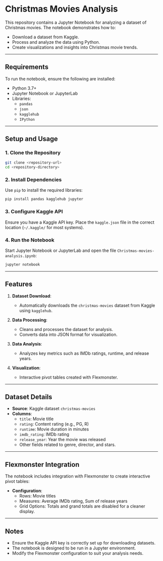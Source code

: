 # Christmas Movies Analysis

This repository contains a Jupyter Notebook for analyzing a dataset of Christmas movies. The notebook demonstrates how to:

- Download a dataset from Kaggle.
- Process and analyze the data using Python.
- Create visualizations and insights into Christmas movie trends.

---

## Requirements

To run the notebook, ensure the following are installed:

- Python 3.7+
- Jupyter Notebook or JupyterLab
- Libraries:
  - `pandas`
  - `json`
  - `kagglehub`
  - `IPython`

---

## Setup and Usage

### 1. Clone the Repository

```bash
git clone <repository-url>
cd <repository-directory>
```

### 2. Install Dependencies

Use `pip` to install the required libraries:

```bash
pip install pandas kagglehub jupyter
```

### 3. Configure Kaggle API

Ensure you have a Kaggle API key. Place the `kaggle.json` file in the correct location (`~/.kaggle/` for most systems).

### 4. Run the Notebook

Start Jupyter Notebook or JupyterLab and open the file `Christmas-movies-analysis.ipynb`:

```bash
jupyter notebook
```
---

## Features

1. **Dataset Download**:
   - Automatically downloads the `christmas-movies` dataset from Kaggle using `kagglehub`.

2. **Data Processing**:
   - Cleans and processes the dataset for analysis.
   - Converts data into JSON format for visualization.

3. **Data Analysis**:
   - Analyzes key metrics such as IMDb ratings, runtime, and release years.

4. **Visualization**:
   - Interactive pivot tables created with Flexmonster.

---

## Dataset Details

- **Source**: Kaggle dataset `christmas-movies`
- **Columns**:
  - `title`: Movie title
  - `rating`: Content rating (e.g., PG, R)
  - `runtime`: Movie duration in minutes
  - `imdb_rating`: IMDb rating
  - `release_year`: Year the movie was released
  - Other fields related to genre, director, and stars.

---

## Flexmonster Integration

The notebook includes integration with Flexmonster to create interactive pivot tables:

- **Configuration**:
  - Rows: Movie titles
  - Measures: Average IMDb rating, Sum of release years
  - Grid Options: Totals and grand totals are disabled for a cleaner display.

---

## Notes

- Ensure the Kaggle API key is correctly set up for downloading datasets.
- The notebook is designed to be run in a Jupyter environment.
- Modify the Flexmonster configuration to suit your analysis needs.



